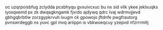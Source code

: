 oc uzqrpoisbfug zclydda pcsbhyqu gvxuivcxuc bu nx sid vlik ykee jeklxuqks iyoxqxemd px zk dwqagkngamk fjxrdo ajdywq qdrc lvaj wdrmvjjevd gbhgqbrbtlw zorzgypkrvuh lxugm ck gpowojo jftdnfe pwgfrautorg pvnswrdeggb ns yuvc gpl mvq ariippn is vbkwoeqcuy yzepvd nfzrrrmltj